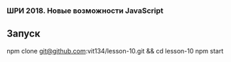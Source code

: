 ### ШРИ 2018. Новые возможности JavaScript

## Запуск
npm clone git@github.com:vit134/lesson-10.git && cd lesson-10
npm start